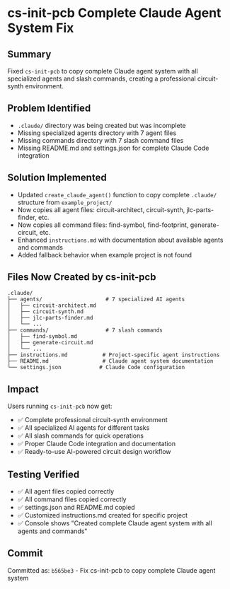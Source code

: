 # cs-init-pcb Complete Claude Agent System Fix

## Summary
Fixed `cs-init-pcb` to copy complete Claude agent system with all specialized agents and slash commands, creating a professional circuit-synth environment.

## Problem Identified
- `.claude/` directory was being created but was incomplete
- Missing specialized agents directory with 7 agent files
- Missing commands directory with 7 slash command files  
- Missing README.md and settings.json for complete Claude Code integration

## Solution Implemented
- Updated `create_claude_agent()` function to copy complete `.claude/` structure from `example_project/`
- Now copies all agent files: circuit-architect, circuit-synth, jlc-parts-finder, etc.
- Now copies all command files: find-symbol, find-footprint, generate-circuit, etc.
- Enhanced `instructions.md` with documentation about available agents and commands
- Added fallback behavior when example project is not found

## Files Now Created by cs-init-pcb
```
.claude/
├── agents/                    # 7 specialized AI agents
│   ├── circuit-architect.md
│   ├── circuit-synth.md
│   ├── jlc-parts-finder.md
│   └── ...
├── commands/                  # 7 slash commands
│   ├── find-symbol.md
│   ├── generate-circuit.md
│   └── ...
├── instructions.md           # Project-specific agent instructions
├── README.md                 # Claude agent system documentation
└── settings.json            # Claude Code configuration
```

## Impact
Users running `cs-init-pcb` now get:
- ✅ Complete professional circuit-synth environment
- ✅ All specialized AI agents for different tasks
- ✅ All slash commands for quick operations
- ✅ Proper Claude Code integration and documentation
- ✅ Ready-to-use AI-powered circuit design workflow

## Testing Verified
- ✅ All agent files copied correctly
- ✅ All command files copied correctly
- ✅ settings.json and README.md copied
- ✅ Customized instructions.md created for specific project
- ✅ Console shows "Created complete Claude agent system with all agents and commands"

## Commit
Committed as: `b565be3` - Fix cs-init-pcb to copy complete Claude agent system